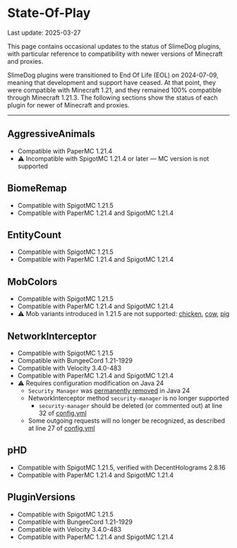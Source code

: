 # State-Of-Play
Last update: 2025-03-27

This page contains occasional updates to the status of SlimeDog plugins,
with particular reference to compatibility with newer versions of Minecraft and proxies.

SlimeDog plugins were transitioned to End Of Life (EOL) on 2024-07-09,
meaning that development and support have ceased.
At that point, they were compatible with Minecraft 1.21,
and they remained 100% compatible through Minecraft 1.21.3.
The following sections show the status of each plugin for newer of Minecraft and proxies.

-----

## AggressiveAnimals
- Compatible with PaperMC 1.21.4
- ⚠️ Incompatible with SpigotMC 1.21.4 or later &mdash; MC version is not supported

## BiomeRemap
- Compatible with SpigotMC 1.21.5
- Compatible with PaperMC 1.21.4 and SpigotMC 1.21.4

## EntityCount
- Compatible with SpigotMC 1.21.5
- Compatible with PaperMC 1.21.4 and SpigotMC 1.21.4

## MobColors
- Compatible with SpigotMC 1.21.5
- Compatible with PaperMC 1.21.4 and SpigotMC 1.21.4
- ⚠️ Mob variants introduced in 1.21.5 are not supported: [chicken](https://minecraft.wiki/w/Chicken#Variants), [cow](https://minecraft.wiki/w/Cow#Variants), [pig](https://minecraft.wiki/w/Pig#Variants)

## NetworkInterceptor
- Compatible with SpigotMC 1.21.5
- Compatible with BungeeCord 1.21-1929
- Compatible with Velocity 3.4.0-483
- Compatible with PaperMC 1.21.4 and SpigotMC 1.21.4
- ⚠️ Requires configuration modification on Java 24
  - `Security Manager` was [permanently removed](https://openjdk.org/jeps/486) in Java 24
  - NetworkInterceptor method `security-manager` is no longer supported
    - `security-manager` should be deleted (or commented out) at line 32 of [config.yml](https://github.com/SlimeDog/NetworkInterceptor/blob/master/src/main/resources/config.yml)
  - Some outgoing requests will no longer be recognized, as described at line 27 of [config.yml](https://github.com/SlimeDog/NetworkInterceptor/blob/master/src/main/resources/config.yml)

## pHD
- Compatible with SpigotMC 1.21.5, verified with DecentHolograms 2.8.16
- Compatible with PaperMC 1.21.4 and SpigotMC 1.21.4

## PluginVersions
- Compatible with SpigotMC 1.21.5
- Compatible with BungeeCord 1.21-1929
- Compatible with Velocity 3.4.0-483
- Compatible with PaperMC 1.21.4 and SpigotMC 1.21.4
